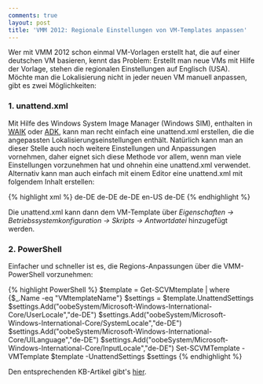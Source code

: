 ```yaml
---
comments: true
layout: post
title: 'VMM 2012: Regionale Einstellungen von VM-Templates anpassen'
---
```


Wer mit VMM 2012 schon einmal VM-Vorlagen erstellt hat, die auf einer deutschen VM basieren, kennt das Problem: Erstellt man neue VMs mit Hilfe der Vorlage, stehen die regionalen Einstellungen auf Englisch (USA). Möchte man die Lokalisierung nicht in jeder neuen VM manuell anpassen, gibt es zwei Möglichkeiten:

### 1. unattend.xml

Mit Hilfe des Windows System Image Manager (Windows SIM), enthalten in [WAIK](http://www.microsoft.com/de-de/download/details.aspx?id=5753) oder [ADK](http://www.microsoft.com/de-de/download/details.aspx?id=30652), kann man recht einfach eine unattend.xml erstellen, die die angepassten Lokalisierungseinstellungen enthält. Natürlich kann man an dieser Stelle auch noch weitere Einstellungen und Anpassungen vornehmen, daher eignet sich diese Methode vor allem, wenn man viele Einstellungen vorzunehmen hat und ohnehin eine unattend.xml verwendet.
Alternativ kann man auch einfach mit einem Editor eine unattend.xml mit folgendem Inhalt erstellen:


{% highlight xml %}
    <?xml version="1.0" encoding="utf-8"?>
    <unattend xmlns="urn:schemas-microsoft-com:unattend">
        <settings pass="oobeSystem">
            <component name="Microsoft-Windows-International-Core" processorArchitecture="amd64" publicKeyToken="31bf3856ad364e35" language="neutral" versionScope="nonSxS" xmlns:wcm="http://schemas.microsoft.com/WMIConfig/2002/State" xmlns:xsi="http://www.w3.org/2001/XMLSchema-instance">
                <InputLocale>de-DE</InputLocale>
                <SystemLocale>de-DE</SystemLocale>
                <UILanguage>de-DE</UILanguage>
                <UILanguageFallback>en-US</UILanguageFallback>
                <UserLocale>de-DE</UserLocale>
            </component>
        </settings>
    </unattend>
{% endhighlight %}


Die unattend.xml kann dann dem VM-Template über _Eigenschaften -> Betriebssystemkonfiguration -> Skripts -> Antwortdatei_ hinzugefügt werden.


### 2. PowerShell


Einfacher und schneller ist es, die Regions-Anpassungen über die VMM-PowerShell vorzunehmen:



{% highlight PowerShell %}
    $template = Get-SCVMtemplate | where {$_.Name -eq "VMtemplateName"}
    $settings = $template.UnattendSettings
    $settings.Add("oobeSystem/Microsoft-Windows-International-Core/UserLocale","de-DE")
    $settings.Add("oobeSystem/Microsoft-Windows-International-Core/SystemLocale","de-DE")
    $settings.Add("oobeSystem/Microsoft-Windows-International-Core/UILanguage","de-DE")
    $settings.Add("oobeSystem/Microsoft-Windows-International-Core/InputLocale","de-DE")
    Set-SCVMTemplate -VMTemplate $template -UnattendSettings $settings
{% endhighlight %}



Den entsprechenden KB-Artikel gibt's [hier](http://support.microsoft.com/kb/2709539).

